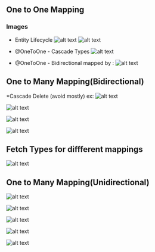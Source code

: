 ## One to One Mapping

### Images

- Entity Lifecycle
  ![alt text](image.png)
  ![alt text](image-1.png)

* @OneToOne - Cascade Types
  ![alt text](image-2.png)

* @OneToOne - Bidirectional
  mapped by :
  ![alt text](image-3.png)

## One to Many Mapping(Bidirectional)

\*Cascade Delete (avoid mostly)
ex:
![alt text](image-4.png)

![alt text](image-6.png)

![alt text](image-7.png)

![alt text](image-5.png)

## Fetch Types for diffferent mappings

![alt text](image-8.png)

## One to Many Mapping(Unidirectional)

![alt text](image-9.png)

![alt text](image-10.png)

![alt text](image-11.png)

![alt text](image-12.png)

![alt text](image-13.png)
